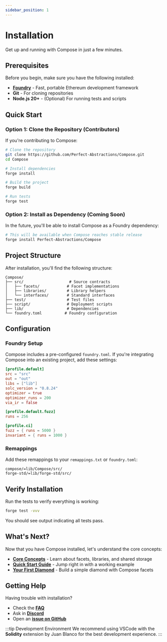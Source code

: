 ```yaml
---
sidebar_position: 1
---
```


# Installation

Get up and running with Compose in just a few minutes.

## Prerequisites

Before you begin, make sure you have the following installed:

- **[Foundry](https://book.getfoundry.sh/getting-started/installation)** - Fast, portable Ethereum development framework
- **Git** - For cloning repositories
- **Node.js 20+** - (Optional) For running tests and scripts

## Quick Start

### Option 1: Clone the Repository (Contributors)

If you're contributing to Compose:

```bash
# Clone the repository
git clone https://github.com/Perfect-Abstractions/Compose.git
cd Compose

# Install dependencies
forge install

# Build the project
forge build

# Run tests
forge test
```

### Option 2: Install as Dependency (Coming Soon)

In the future, you'll be able to install Compose as a Foundry dependency:

```bash
# This will be available when Compose reaches stable release
forge install Perfect-Abstractions/Compose
```

## Project Structure

After installation, you'll find the following structure:

```
Compose/
├── src/                    # Source contracts
│   ├── facets/            # Facet implementations
│   ├── libraries/         # Library helpers
│   └── interfaces/        # Standard interfaces
├── test/                  # Test files
├── script/                # Deployment scripts
├── lib/                   # Dependencies
└── foundry.toml          # Foundry configuration
```

## Configuration

### Foundry Setup

Compose includes a pre-configured `foundry.toml`. If you're integrating Compose into an existing project, add these settings:

```toml
[profile.default]
src = "src"
out = "out"
libs = ["lib"]
solc_version = "0.8.24"
optimizer = true
optimizer_runs = 200
via_ir = false

[profile.default.fuzz]
runs = 256

[profile.ci]
fuzz = { runs = 5000 }
invariant = { runs = 1000 }
```

### Remappings

Add these remappings to your `remappings.txt` or `foundry.toml`:

```
compose/=lib/Compose/src/
forge-std/=lib/forge-std/src/
```

## Verify Installation

Run the tests to verify everything is working:

```bash
forge test -vvv
```

You should see output indicating all tests pass.

## What's Next?

Now that you have Compose installed, let's understand the core concepts:

- **[Core Concepts](/docs/foundations)** - Learn about facets, libraries, and shared storage
- **[Quick Start Guide](/docs/getting-started/quick-start)** - Jump right in with a working example
- **[Your First Diamond](/docs/getting-started/your-first-diamond)** - Build a simple diamond with Compose facets

## Getting Help

Having trouble with installation?

- Check the **[FAQ](/docs/guides/faq)**
- Ask in **[Discord](https://discord.gg/compose)**
- Open an **[issue on GitHub](https://github.com/Perfect-Abstractions/Compose/issues)**

:::tip Development Environment
We recommend using VSCode with the **Solidity** extension by Juan Blanco for the best development experience.
:::

